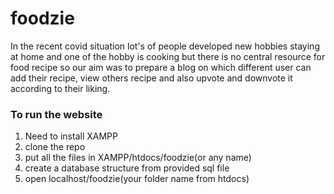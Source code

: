 # foodzie
In the recent covid situation lot's of people developed new hobbies staying at home and one of the hobby is cooking but there is no central resource for food recipe so our aim 
was to prepare a blog on which different user can add their recipe, view others recipe and also upvote and downvote it according to their liking.

### To run the website
<ol>
  <li>Need to install XAMPP</li>
<li>clone the repo</li>
<li>put all the files in XAMPP/htdocs/foodzie(or any name)</li>
<li>create a database structure from provided sql file</li>
<li>open localhost/foodzie(your folder name from htdocs)</li>
